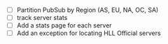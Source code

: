 - [ ] Partition PubSub by Region (AS, EU, NA, OC, SA)
- [ ] track server stats
- [ ] Add a stats page for each server
- [ ] Add an exception for locating HLL Official servers
